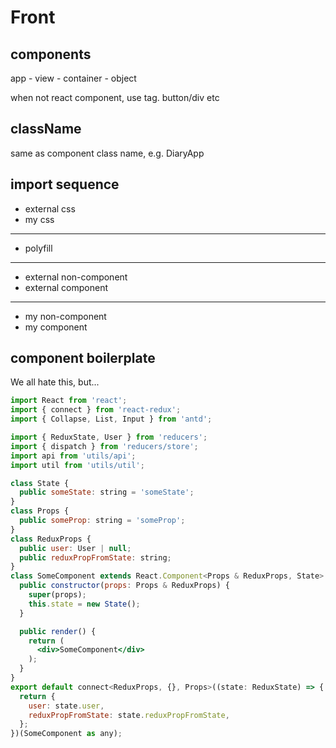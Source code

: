 # Front

## components

app - view - container - object

when not react component, use tag. button/div etc

## className

same as component class name, e.g. DiaryApp

## import sequence

- external css
- my css
---
- polyfill
---
- external non-component
- external component
---
- my non-component
- my component

## component boilerplate

We all hate this, but...

```jsx
import React from 'react';
import { connect } from 'react-redux';
import { Collapse, List, Input } from 'antd';

import { ReduxState, User } from 'reducers';
import { dispatch } from 'reducers/store';
import api from 'utils/api';
import util from 'utils/util';

class State {
  public someState: string = 'someState';
}
class Props {
  public someProp: string = 'someProp';
}
class ReduxProps {
  public user: User | null;
  public reduxPropFromState: string;
}
class SomeComponent extends React.Component<Props & ReduxProps, State> {
  public constructor(props: Props & ReduxProps) {
    super(props);
    this.state = new State();
  }

  public render() {
    return (
      <div>SomeComponent</div>
    );
  }
}
export default connect<ReduxProps, {}, Props>((state: ReduxState) => {
  return {
    user: state.user,
    reduxPropFromState: state.reduxPropFromState,
  };
})(SomeComponent as any);
```

